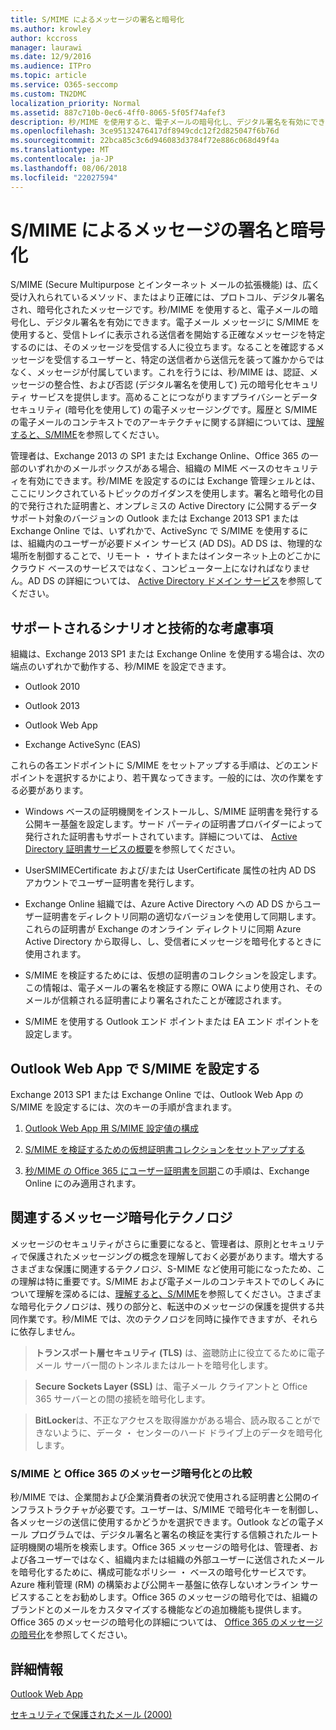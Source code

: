 ```yaml
---
title: S/MIME によるメッセージの署名と暗号化
ms.author: krowley
author: kccross
manager: laurawi
ms.date: 12/9/2016
ms.audience: ITPro
ms.topic: article
ms.service: O365-seccomp
ms.custom: TN2DMC
localization_priority: Normal
ms.assetid: 887c710b-0ec6-4ff0-8065-5f05f74afef3
description: 秒/MIME を使用すると、電子メールの暗号化し、デジタル署名を有効にできます。電子メール メッセージに S/MIME を使用すると、受信トレイに表示される送信者を開始する正確なメッセージを特定するのには、そのメッセージを受信する人に役立ちます。
ms.openlocfilehash: 3ce95132476417df8949cdc12f2d825047f6b76d
ms.sourcegitcommit: 22bca85c3c6d946083d3784f72e886c068d49f4a
ms.translationtype: MT
ms.contentlocale: ja-JP
ms.lasthandoff: 08/06/2018
ms.locfileid: "22027594"
---
```

# <a name="smime-for-message-signing-and-encryption"></a>S/MIME によるメッセージの署名と暗号化

S/MIME (Secure Multipurpose とインターネット メールの拡張機能) は、広く受け入れられているメソッド、またはより正確には、プロトコル、デジタル署名され、暗号化されたメッセージです。秒/MIME を使用すると、電子メールの暗号化し、デジタル署名を有効にできます。電子メール メッセージに S/MIME を使用すると、受信トレイに表示される送信者を開始する正確なメッセージを特定するのには、そのメッセージを受信する人に役立ちます。なることを確認するメッセージを受信するユーザーと、特定の送信者から送信元を装って誰かからではなく、メッセージが付属しています。これを行うには、秒/MIME は、認証、メッセージの整合性、および否認 (デジタル署名を使用して) 元の暗号化セキュリティ サービスを提供します。高めることにつながりますプライバシーとデータ セキュリティ (暗号化を使用して) の電子メッセージングです。履歴と S/MIME の電子メールのコンテキストでのアーキテクチャに関する詳細については、[理解すると、S/MIME](https://go.microsoft.com/fwlink/?LinkID=393948)を参照してください。 
  
管理者は、Exchange 2013 の SP1 または Exchange Online、Office 365 の一部のいずれかのメールボックスがある場合、組織の MIME ベースのセキュリティを有効にできます。秒/MIME を設定するのには Exchange 管理シェルとは、ここにリンクされているトピックのガイダンスを使用します。署名と暗号化の目的で発行された証明書と、オンプレミスの Active Directory に公開するデータ サポート対象のバージョンの Outlook または Exchange 2013 SP1 または Exchange Online では、いずれかで、ActiveSync で S/MIME を使用するには、組織内のユーザーが必要ドメイン サービス (AD DS)。AD DS は、物理的な場所を制御することで、リモート ・ サイトまたはインターネット上のどこかにクラウド ベースのサービスではなく、コンピューター上になければなりません。AD DS の詳細については、 [Active Directory ドメイン サービス](https://go.microsoft.com/fwlink/?LinkID=394064)を参照してください。
  
## <a name="supported-scenarios-and-technical-considerations"></a>サポートされるシナリオと技術的な考慮事項
<a name="sectionSection0"> </a>

組織は、Exchange 2013 SP1 または Exchange Online を使用する場合は、次の端点のいずれかで動作する、秒/MIME を設定できます。 
  
- Outlook 2010
    
- Outlook 2013
    
- Outlook Web App
    
- Exchange ActiveSync (EAS)
    
これらの各エンドポイントに S/MIME をセットアップする手順は、どのエンドポイントを選択するかにより、若干異なってきます。一般的には、次の作業をする必要があります。
  
- Windows ベースの証明機関をインストールし、S/MIME 証明書を発行する公開キー基盤を設定します。サード パーティの証明書プロバイダーによって発行された証明書もサポートされています。詳細については、 [Active Directory 証明書サービスの概要](https://technet.microsoft.com/library/hh831740.aspx)を参照してください。
    
- UserSMIMECertificate および/または UserCertificate 属性の社内 AD DS アカウントでユーザー証明書を発行します。
    
- Exchange Online 組織では、Azure Active Directory への AD DS からユーザー証明書をディレクトリ同期の適切なバージョンを使用して同期します。これらの証明書が Exchange のオンライン ディレクトリに同期 Azure Active Directory から取得し、し、受信者にメッセージを暗号化するときに使用されます。
    
- S/MIME を検証するためには、仮想の証明書のコレクションを設定します。この情報は、電子メールの署名を検証する際に OWA により使用され、そのメールが信頼される証明書により署名されたことが確認されます。
    
- S/MIME を使用する Outlook エンド ポイントまたは EA エンド ポイントを設定します。 
    
## <a name="setup-smime-with-outlook-web-app"></a>Outlook Web App で S/MIME を設定する
<a name="sectionSection1"> </a>

Exchange 2013 SP1 または Exchange Online では、Outlook Web App の S/MIME を設定するには、次のキーの手順が含まれます。
  
1. [Outlook Web App 用 S/MIME 設定値の構成](configure-s-mime-settings-for-outlook-web-app.md)
    
2. [S/MIME を検証するための仮想証明書コレクションをセットアップする](set-up-virtual-certificate-collection-to-validate-s-mime.md)
    
3. [秒/MIME の Office 365 にユーザー証明書を同期](sync-user-certificates-to-office-365-for-s-mime.md)この手順は、Exchange Online にのみ適用されます。 
    
## <a name="related-message-encryption-technologies"></a>関連するメッセージ暗号化テクノロジ
<a name="sectionSection2"> </a>

メッセージのセキュリティがさらに重要になると、管理者は、原則とセキュリティで保護されたメッセージングの概念を理解しておく必要があります。増大するさまざまな保護に関連するテクノロジ、S-MIME など使用可能になったため、この理解は特に重要です。S/MIME および電子メールのコンテキストでのしくみについて理解を深めるには、[理解すると、S/MIME](https://go.microsoft.com/fwlink/?LinkID=393948)を参照してください。さまざまな暗号化テクノロジは、残りの部分と、転送中のメッセージの保護を提供する共同作業です。秒/MIME では、次のテクノロジを同時に操作できますが、それらに依存しません。
  
> **トランスポート層セキュリティ (TLS)** は、盗聴防止に役立てるために電子メール サーバー間のトンネルまたはルートを暗号化します。 
    
> **Secure Sockets Layer (SSL)** は、電子メール クライアントと Office 365 サーバーとの間の接続を暗号化します。 
    
> **BitLocker**は、不正なアクセスを取得誰かがある場合、読み取ることができないように、データ ・ センターのハード ドライブ上のデータを暗号化します。 
    
### <a name="smime-compared-with-office-365-message-encryption"></a>S/MIME と Office 365 のメッセージ暗号化との比較

秒/MIME では、企業間および企業消費者の状況で使用される証明書と公開のインフラストラクチャが必要です。ユーザーは、S/MIME で暗号化キーを制御し、各メッセージの送信に使用するかどうかを選択できます。Outlook などの電子メール プログラムでは、デジタル署名と署名の検証を実行する信頼されたルート証明機関の場所を検索します。Office 365 メッセージの暗号化は、管理者、および各ユーザーではなく、組織内または組織の外部ユーザーに送信されたメールを暗号化するために、構成可能なポリシー ・ ベースの暗号化サービスです。Azure 権利管理 (RM) の構築および公開キー基盤に依存しないオンライン サービスすることをお勧めします。Office 365 のメッセージの暗号化では、組織のブランドとのメールをカスタマイズする機能などの追加機能も提供します。Office 365 のメッセージの暗号化の詳細については、 [Office 365 のメッセージの暗号化](https://go.microsoft.com/fwlink/?LinkID=392525)を参照してください。
  
## <a name="more-information"></a>詳細情報
<a name="sectionSection3"> </a>

[Outlook Web App](http://technet.microsoft.com/library/3814b665-01e8-4881-9a44-163f14789ee4.aspx)
  
[セキュリティで保護されたメール (2000)](https://technet.microsoft.com/en-us/library/cc962043.aspx)
  

